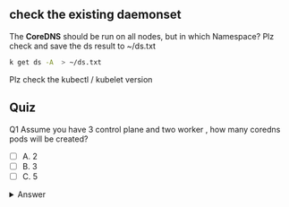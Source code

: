 
## check the existing daemonset

The **CoreDNS** should be run on all nodes, but in which Namespace?
Plz check and save the ds result to ~/ds.txt
```bash
k get ds -A  > ~/ds.txt
```


Plz check the kubectl / kubelet version

## Quiz

Q1 Assume you have 3 control plane and two worker , how many coredns pods will be created?

- [ ] A. 2
- [ ] B. 3
- [ ] C. 5 

<details>
  <summary> Answer </summary>
  <p><b>C</b></p>
</details>
